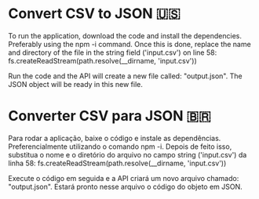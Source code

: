 <h1>Convert CSV to JSON 🇺🇸</h1>
To run the application, download the code and install the dependencies. Preferably using the npm -i command. Once this is done, replace the name and directory of the file in the string field ('input.csv') on line 58:
fs.createReadStream(path.resolve(__dirname, 'input.csv'))

Run the code and the API will create a new file called: "output.json".
The JSON object will be ready in this new file.

<h1>Converter CSV para JSON 🇧🇷</h1>
Para rodar a aplicação, baixe o código e instale as dependências. Preferencialmente utilizando o comando npm -i. Depois de feito isso, substitua o nome e o diretório do arquivo no campo string ('input.csv') da linha 58:
fs.createReadStream(path.resolve(__dirname, 'input.csv'))

Execute o código em seguida e a API criará um novo arquivo chamado: "output.json".
Estará pronto nesse arquivo o código do objeto em JSON.
